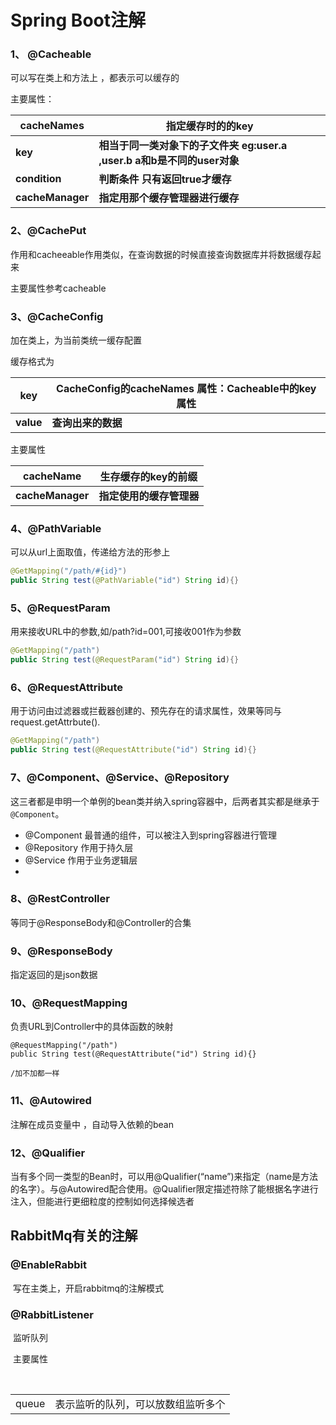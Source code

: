 # Spring Boot注解

### 1、 @Cacheable 

可以写在类上和方法上 ，都表示可以缓存的 

主要属性：

| **cacheNames**   | **指定缓存时的的key**                                        |
| ---------------- | ------------------------------------------------------------ |
| **key**          | **相当于同一类对象下的子文件夹 eg:user.a ,user.b a和b是不同的user对象** |
| **condition**    | **判断条件 只有返回true才缓存**                              |
| **cacheManager** | **指定用那个缓存管理器进行缓存**                             |

### 2、@CachePut

作用和cacheeable作用类似，在查询数据的时候直接查询数据库并将数据缓存起来

主要属性参考cacheable

### 3、@CacheConfig

加在类上，为当前类统一缓存配置

缓存格式为  

| **key**   | **CacheConfig的cacheNames 属性：Cacheable中的key属性** |
| --------- | ------------------------------------------------------ |
| **value** | **查询出来的数据**                                     |

主要属性

| **cacheName**    | **生存缓存的key的前缀**  |
| ---------------- | ------------------------ |
| **cacheManager** | **指定使用的缓存管理器** |





### 4、@PathVariable

可以从url上面取值，传递给方法的形参上

```java
@GetMapping("/path/#{id}")
public String test(@PathVariable("id") String id){}
```

### 5、@RequestParam

用来接收URL中的参数,如/path?id=001,可接收001作为参数

```java
@GetMapping("/path")
public String test(@RequestParam("id") String id){}
```

### 6、@RequestAttribute

用于访问由过滤器或拦截器创建的、预先存在的请求属性，效果等同与request.getAttrbute().

```java
@GetMapping("/path")
public String test(@RequestAttribute("id") String id){}
```

### 7、@Component、@Service、@Repository

这三者都是申明一个单例的bean类并纳入spring容器中，后两者其实都是继承于`@Component`。

- @Component 最普通的组件，可以被注入到spring容器进行管理
- @Repository 作用于持久层
- @Service 作用于业务逻辑层
- 

### 8、@RestController

等同于@ResponseBody和@Controller的合集

### 9、@ResponseBody

指定返回的是json数据

### 10、@RequestMapping

负责URL到Controller中的具体函数的映射

```
@RequestMapping("/path")
public String test(@RequestAttribute("id") String id){}

/加不加都一样
```

### 11、@Autowired

注解在成员变量中 ，自动导入依赖的bean

### 12、@Qualifier

当有多个同一类型的Bean时，可以用@Qualifier(“name”)来指定（name是方法的名字）。与@Autowired配合使用。@Qualifier限定描述符除了能根据名字进行注入，但能进行更细粒度的控制如何选择候选者

## RabbitMq有关的注解

### @EnableRabbit

​	写在主类上，开启rabbitmq的注解模式

### @RabbitListener

​	监听队列

​	主要属性

​	

|       |                                    |
| ----- | ---------------------------------- |
| queue | 表示监听的队列，可以放数组监听多个 |

